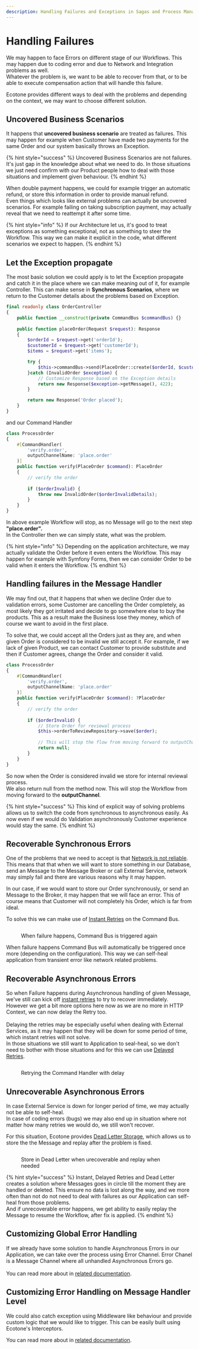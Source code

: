 ```yaml
---
description: Handling Failures and Exceptions in Sagas and Process Managers
---
```


# Handling Failures

We may happen to face Errors on different stage of our Workflows. This may happen due to coding error and due to Network and Integration problems as well. \
Whatever the problem is, we want to be able to recover from that, or to be able to execute compensation action that will handle this failure. &#x20;

Ecotone provides different ways to deal with the problems and depending on the context, we may want to choose different solution.

## Uncovered Business Scenarios

It happens that **uncovered business scenario** are treated as failures. This may happen for example when Customer have made two payments for the same Order and our system basically throws an Exception.&#x20;

{% hint style="success" %}
Uncovered Business Scenarios are not failures. It's just gap in the knowledge about what we need to do. In those situations we just need confirm with our Product people how to deal with those situations and implement given behaviour.
{% endhint %}

When double payment happens, we could for example trigger an automatic refund, or store this information in order to provide manual refund. \
Even things which looks like external problems can actually be uncovered scenarios. For example failing on taking subscription payment, may actually reveal that we need to reattempt it after some time.&#x20;

{% hint style="info" %}
If our Architecture let us, it's good to treat exceptions as something exceptional, not as something to steer the Workflow. This way we can make it explicit in the code, what different scenarios we expect to happen.
{% endhint %}

## Let the Exception propagate

The most basic solution we could apply is to let the Exception propagate and catch it in the place where we can make meaning out of it, for example Controller. This can make sense in **Synchronous Scenarios**, where we return to the Customer details about the problems based on Exception.&#x20;

```php
final readonly class OrderController
{
    public function __construct(private CommandBus $commandBus) {}
    
    public function placeOrder(Request $request): Response
    {
        $orderId = $request->get('orderId');
        $customerId = $request->get('customerId');
        $items = $request->get('items');

        try {
            $this->commandBus->send(PlaceOrder::create($orderId, $customerId, $items));   
        }catch (InvalidOrder $exception) {
            // Customize Response based on the Exception details
            return new Response($exception->getMessage(), 422);
        }

        return new Response('Order placed');
    }
}
```

and our Command Handler

```php
class ProcessOrder
{
    #[CommandHandler(
        'verify.order',
        outputChannelName: 'place.order'
    )]
    public function verify(PlaceOrder $command): PlaceOrder
    {
        // verify the order
        
        if ($orderInvalid) {
            throw new InvalidOrder($orderInvalidDetails);
        }
    }
}
```

In above example Workflow will stop, as no Message will go to the next step **"place.order".** \
In the Controller then we can simply state, what was the problem.

{% hint style="info" %}
Depending on the application architecture, we may actually validate the Order before it even enters the Workflow. This may happen for example with Symfony Forms, then we can consider Order to be valid when it enters the Workflow.
{% endhint %}

## Handling failures in the Message Handler

We may find out, that it happens that when we decline Order due to validation errors, some Customer are cancelling the Order completely, as most likely they got irritated and decide to go somewhere else to buy the products. This as a result make the Business lose they money, which of course we want to avoid in the first place.&#x20;

To solve that, we could accept all the Orders just as they are, and when given Order is considered to be invalid we still accept it. For example, if we lack of given Product, we can contact Customer to provide substitute and then if Customer agrees, change the Order and consider it valid.

```php
class ProcessOrder
{
    #[CommandHandler(
        'verify.order',
        outputChannelName: 'place.order'
    )]
    public function verify(PlaceOrder $command): ?PlaceOrder
    {
        // verify the order
        
        if ($orderInvalid) {
            // Store Order for reviewal process
            $this->orderToReviewRepository->save($order);        
            
            // This will stop the flow from moving forward to outputChannel
            return null;
        }
    }
}
```

So now when the Order is considered invalid we store for internal reviewal process. \
We also return null from the method now. This will stop the Workflow from moving forward to the **outputChannel**.

{% hint style="success" %}
This kind of explicit way of solving problems allows us to switch the code from synchronous to asynchronous easily.  As now even if we would do Validation asynchronously Customer experience would stay the same.
{% endhint %}

## Recoverable Synchronous Errors

One of the problems that we need to accept is that [Network is not reliable](https://en.wikipedia.org/wiki/Fallacies_of_distributed_computing). This means that that when we will want to store something in our Database, send an Message to the Message Broker or call External Service, network may simply fail and there are various reasons why it may happen.

In our case, if we would want to store our Order synchronously, or send an Message to the Broker, it may happen that we will face an error. This of course means that Customer will not completely his Order, which is far from ideal.&#x20;

To solve this we can make use of [Instant Retries](../recovering-tracing-and-monitoring/resiliency/retries.md#instant-retries) on the Command Bus.&#x20;

<figure><img src="../../.gitbook/assets/instant-retries.png" alt=""><figcaption><p>When failure happens, Command Bus is triggered again</p></figcaption></figure>

When failure happens Command Bus will automatically be triggered once more (depending on the configuration). This way we can self-heal application from transient error like network related problems.

## Recoverable Asynchronous Errors

So when Failure happens during Asynchronous handling of given Message, we've still can kick off [instant retries](../recovering-tracing-and-monitoring/resiliency/retries.md#asynchronous-instant-retries) to try to recover immediately. \
However we get a bit more options here now as we are no more in HTTP Context, we can now delay the Retry too. \
\
Delaying the retries may be especially useful when dealing with External Services, as it may happen that they will be down for some period of time, which instant retries will not solve. \
In those situations we still want to Application to seal-heal, so we don't need to bother with those situations and for this we can use [Delayed Retries](../recovering-tracing-and-monitoring/resiliency/retries.md#delayed-retries).

<figure><img src="../../.gitbook/assets/synchronize (1).png" alt=""><figcaption><p>Retrying the Command Handler with delay</p></figcaption></figure>

## Unrecoverable Asynchronous Errors

In case External Service is down for longer period of time, we may actually not be able to self-heal. \
In case of coding errors (bugs) we may also end up in situation where not matter how many retries we would do, we still won't recover.

For this situation, Ecotone provides [Dead Letter Storage](../recovering-tracing-and-monitoring/resiliency/error-channel-and-dead-letter/), which allows us to store the the Message and replay after the problem is fixed.&#x20;

<figure><img src="../../.gitbook/assets/dead-letter (1).png" alt=""><figcaption><p>Store in Dead Letter when urecoverable and replay when needed</p></figcaption></figure>

{% hint style="success" %}
Instant, Delayed Retries and Dead Letter creates a solution where Messages goes in circle till the moment they are handled or deleted. This ensure no data is lost along the way, and we more often than not do not need to deal with failures as our Application can self-heal from those problems.\
And if unrecoverable error happens, we get ability to easily replay the Message to resume the Workflow, after fix is applied.
{% endhint %}

## Customizing Global Error Handling

If we already have some solution to handle Asynchronous Errors in our Application, we can take over the process using Error Channel. Error Chanel is a Message Channel where all unhandled Asynchronous Errors go. \
\
You can read more about in [related documentation](../recovering-tracing-and-monitoring/resiliency/error-channel-and-dead-letter/#error-channel).

## Customizing Error Handling on Message Handler Level

We could also catch exception using Middleware like behaviour and provide custom logic that we would like to trigger. This can be easily built using Ecotone's Interceptors.

You can read more about in [related documentation](../extending-messaging-middlewares/interceptors/).
